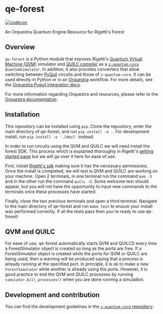 # qe-forest

[![codecov](https://codecov.io/gh/zapatacomputing/qe-forest/branch/main/graph/badge.svg?token=GI5NIW5TGI)](https://codecov.io/gh/zapatacomputing/qe-forest)

An Orquestra Quantum Engine Resource for Rigetti's Forest

## Overview

`qe-forest` is a Python module that exposes Rigetti's [Quantum Virtual Machine (QVM)](https://github.com/rigetti/qvm) simulator and [QUILC compiler](https://github.com/rigetti/quilc) as a [`z-quantum-core`](https://github.com/zapatacomputing/z-quantum-core/blob/main/src/python/zquantum/core/interfaces/backend.py) `QuantumSimulator`. In addition, it also provides converters that allow switching between [PyQuil](https://github.com/rigetti/pyquil) circuits and those of `z-quantum-core`.
It can be used directly in Python or in an [Orquestra](https://www.orquestra.io) workflow.
For more details, see the [Orquestra Pyquil integration docs](http://docs.orquestra.io/other-resources/framework-integrations/pyquil/).

For more information regarding Orquestra and resources, please refer to the [Orquestra documentation](https://www.orquestra.io/docs).

## Installation

This repository can be installed using `pip`. Clone the repository, enter the main directory of qe-forest, and run `pip install -e .`. For development install, run `pip install -e '.[dev]'` instead.

In order to run circuits using the QVM and QUILC we will need install the forest SDK. This process which is explained thoroughly in Rigetti's [getting started page](https://pyquil-docs.rigetti.com/en/stable/start.html?highlight=qvm) but we will go over it here for ease of use.

First, install [Rigetti's sdk](https://qcs.rigetti.com/sdk-downloads) making sure it has the necessary permissions. Once the install is completed, we will test is QVM and QUILC are working on your machine. Open 2 terminals, in one terminal run the command `qvm -S` and in the other run the command `quilc -S`. Some welcome text should appear, but you will not have the opportunity to input new commands to the terminals once these processes have started.

Finally, close the two previous terminals and open a third terminal. Navigate to the main directory of qe-forest and run `make test` to ensure your install was performed correctly. If all the tests pass then you're ready to use qe-forest!

## QVM and QUILC

For ease of use, qe-forest automatically starts QVM and QUILCS every time a ForestSimulator object is created so long as the ports are free. If a ForestSimulator object is created while the ports for QVM or QUILC are being used, then a warning will be produced saying that a process is already running at the specified port. In principle, it is ok to make a new `ForestSimulator` while another is already using the ports. However, it is good practice to end the QVM and QUILC processes by running `simulator.kill_processes()` when you are done running a simulation.

## Development and contribution

You can find the development guidelines in the [`z-quantum-core` repository](https://github.com/zapatacomputing/z-quantum-core).
